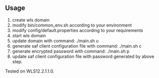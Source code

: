 ## Usage

1. create wls domain
2. modify bin/common_env.sh according to your environment
3. modify config/default.properties according to your requirements
4. start wls domain
5. update domain with command: ./main.sh u
6. generate saf client configuration file with command: ./main.sh c
7. generate  encrypted password with command: ./main.sh p
8. update saf client configuration file with password generated by above step.


Tested on WLS12.2.1.1.0.